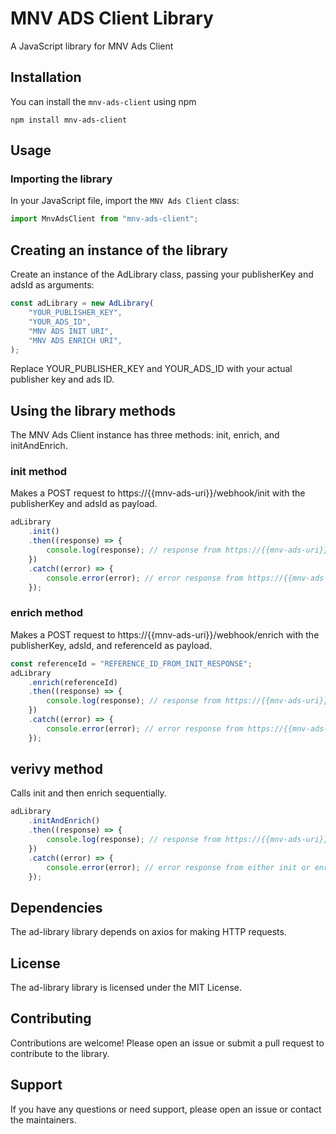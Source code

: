 # MNV ADS Client Library

A JavaScript library for MNV Ads Client

## Installation

You can install the `mnv-ads-client` using npm

```
npm install mnv-ads-client
```

## Usage

### Importing the library

In your JavaScript file, import the `MNV Ads Client` class:

```javascript
import MnvAdsClient from "mnv-ads-client";
```

## Creating an instance of the library

Create an instance of the AdLibrary class, passing your publisherKey and adsId as arguments:

```javascript
const adLibrary = new AdLibrary(
    "YOUR_PUBLISHER_KEY",
    "YOUR_ADS_ID",
    "MNV ADS INIT URI",
    "MNV ADS ENRICH URI",
);
```

Replace YOUR_PUBLISHER_KEY and YOUR_ADS_ID with your actual publisher key and ads ID.

## Using the library methods

The MNV Ads Client instance has three methods: init, enrich, and initAndEnrich.

### init method

Makes a POST request to https://{{mnv-ads-uri}}/webhook/init with the publisherKey and adsId as payload.

```javascript
adLibrary
    .init()
    .then((response) => {
        console.log(response); // response from https://{{mnv-ads-uri}}/webhook/init
    })
    .catch((error) => {
        console.error(error); // error response from https://{{mnv-ads-uri}}/webhook/init
    });
```

### enrich method

Makes a POST request to https://{{mnv-ads-uri}}/webhook/enrich with the publisherKey, adsId, and referenceId as payload.

```javascript
const referenceId = "REFERENCE_ID_FROM_INIT_RESPONSE";
adLibrary
    .enrich(referenceId)
    .then((response) => {
        console.log(response); // response from https://{{mnv-ads-uri}}/webhook/enrich
    })
    .catch((error) => {
        console.error(error); // error response from https://{{mnv-ads-uri}}/webhook/enrich
    });
```

## verivy method

Calls init and then enrich sequentially.

```javascript
adLibrary
    .initAndEnrich()
    .then((response) => {
        console.log(response); // response from https://{{mnv-ads-uri}}/webhook/enrich
    })
    .catch((error) => {
        console.error(error); // error response from either init or enrich
    });
```

## Dependencies

The ad-library library depends on axios for making HTTP requests.

## License

The ad-library library is licensed under the MIT License.

## Contributing

Contributions are welcome! Please open an issue or submit a pull request to contribute to the library.

## Support

If you have any questions or need support, please open an issue or contact the maintainers.
